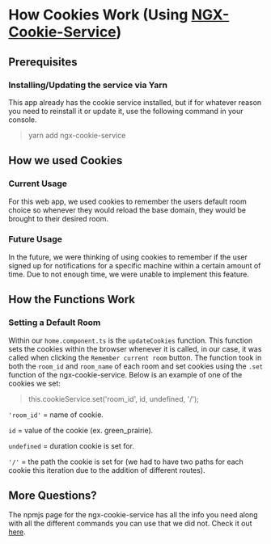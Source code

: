 # How Cookies Work (Using [NGX-Cookie-Service][NGXCookie])
## Prerequisites
### Installing/Updating the service via Yarn
This app already has the cookie service installed, but if for whatever reason you need to reinstall it
or update it, use the following command in your console.
> yarn add ngx-cookie-service

## How we used Cookies
### Current Usage
For this web app, we used cookies to remember the users default room choice
so whenever they would reload the base domain, they would be brought to their
desired room.

### Future Usage
In the future, we were thinking of using cookies to remember if the user signed
up for notifications for a specific machine within a certain amount of time. Due to
not enough time, we were unable to implement this feature.

## How the Functions Work
### Setting a Default Room
Within our ```home.component.ts``` is the ```updateCookies``` function. This function
sets the cookies within the browser whenever it is called, in our case, it was called
when clicking the ```Remember current room``` button. The function took in
both the ```room_id``` and ```room_name``` of each room and set cookies using the ```.set```
function of the ngx-cookie-service. Below is an example of one of the cookies we set:
> this.cookieService.set('room_id', id, undefined, '/');

```'room_id'``` = name of cookie.

```id``` = value of the cookie (ex. green_prairie).

```undefined``` = duration cookie is set for.

```'/'``` = the path the cookie is set for (we had to have two paths for each cookie this iteration
due to the addition of different routes).

## More Questions?
The npmjs page for the ngx-cookie-service has all the info you need along with all the different commands
you can use that we did not. Check it out [here][NGXCookie].

[NGXCookie]: https://www.npmjs.com/package/ngx-cookie-service